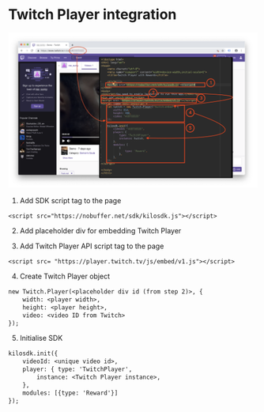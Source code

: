 # Twitch Player integration
![image](https://raw.githubusercontent.com/verasitytech/docs/master/integrations/img/Twitch.png)
 
1. Add SDK script tag to the page
```
<script src="https://nobuffer.net/sdk/kilosdk.js"></script>
```

2. Add placeholder div for embedding Twitch Player

3. Add Twitch Player API script tag to the page
```
<script src= "https://player.twitch.tv/js/embed/v1.js"></script>
```

4. Create Twitch Player object
```
new Twitch.Player(<placeholder div id (from step 2)>, {
	width: <player width>,
	height: <player height>,
	video: <video ID from Twitch>
});
```

5. Initialise SDK
```
kilosdk.init({
	videoId: <unique video id>,
	player: { type: 'TwitchPlayer',
		instance: <Twitch Player instance>,
	},
	modules: [{type: 'Reward'}]
});
```
